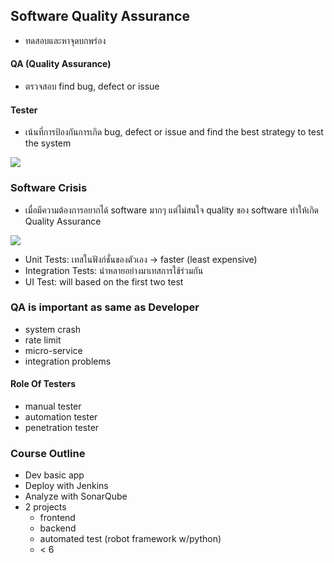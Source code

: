 ## Software Quality Assurance
- ทดสอบและหาจุดบกพร่อง

#### QA (Quality Assurance)
- ตรวจสอบ find bug, defect or issue 

#### Tester
- เน้นที่การป้องกันการเกิด bug, defect or issue and find the best strategy to test the system

![](https://media.discordapp.net/attachments/1014398974649708624/1067266777156964372/image.png)

### Software Crisis
- เมื่อมีความต้องการอยากได้ software มากๆ แต่ไม่สนใจ quality ของ software ทำให้เกิด Quality Assurance

![](https://media.discordapp.net/attachments/1014398974649708624/1067268750769934336/1b8YM5srFHh705lpqvVgG3A.png)
- Unit Tests: เทสในฟังก์ชั่นของตัวเอง -> faster (least expensive)
- Integration Tests: นำหลายอย่างมาเทสการใช้ร่วมกัน
- UI Test: will based on the first two test

### QA is important as same as Developer
- system crash
- rate limit
- micro-service
- integration problems

#### Role Of Testers
- manual tester
- automation tester
- penetration tester

### Course Outline
- Dev basic app
- Deploy with Jenkins
- Analyze with SonarQube
- 2 projects 
	- frontend
	- backend
	- automated test (robot framework w/python)
	- < 6
 